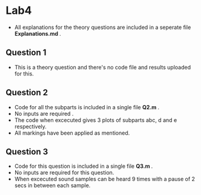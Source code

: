 # Lab4

- All explanations for the theory questions are included in a seperate file <strong> Explanations.md </strong>.

## Question 1
- This is a theory question and there's no code file and results uploaded for this.

## Question 2
- Code for all the subparts is included in a single file <strong> Q2.m </strong>.
- No inputs are required .
- The code when excecuted gives 3 plots of subparts abc, d and e respectively. 
- All markings have been applied as mentioned.

## Question 3
- Code for this question is included in a single file <strong> Q3.m </strong>.
- No inputs are required for this question.
- When excecuted sound samples can be heard 9 times with a pause of 2 secs in between each sample.

